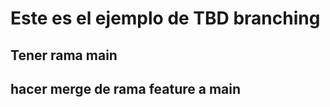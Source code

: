 # Este es el ejemplo de TBD branching


## Tener rama main
##
## hacer merge de rama feature a main
##